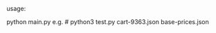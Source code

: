 usage:

python main.py <JSON file representing a list of base prices> <JSON file representing a cart>
e.g.  # python3 test.py cart-9363.json base-prices.json
